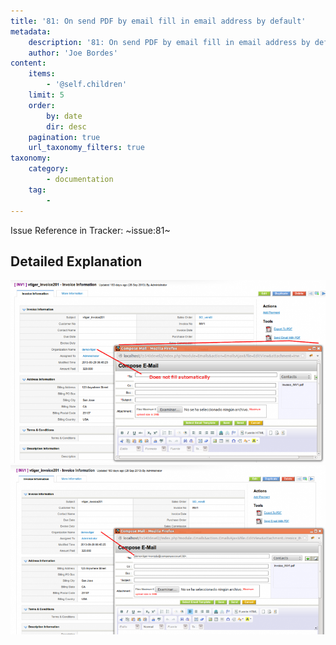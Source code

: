 ```yaml
---
title: '81: On send PDF by email fill in email address by default'
metadata:
    description: '81: On send PDF by email fill in email address by default'
    author: 'Joe Bordes'
content:
    items:
        - '@self.children'
    limit: 5
    order:
        by: date
        dir: desc
    pagination: true
    url_taxonomy_filters: true
taxonomy:
    category:
        - documentation
    tag:
        - 
---
```


Issue Reference in Tracker: ~issue:81~

## Detailed Explanation

![](fillinaccountemailbefore.png?width=100%)
![](fillinaccountemailafter.png?width=100%)